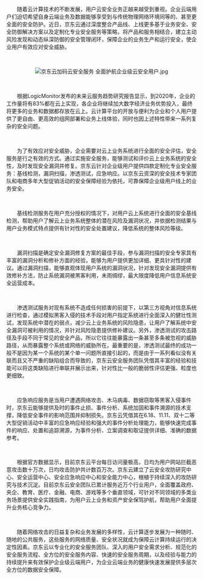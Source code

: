 <p style="text-indent: 2em;">&nbsp;</p>
<p style="text-indent: 2em;">随着云计算技术的不断发展，用户云安全业务正越来越受到重视。企业云端用户们迫切希望自身云端业务及数据能够享受到与传统物理网络环境同等的、甚至更全面的安全防护。近日，京东云通过深度整合产品线、上线更多基于业务安全、安全防御解决方案以及定制化专业安全服务等策略，将产品和服务相结合，建立主动风险发现和动态纵深防御的安全管理闭环，保障企业的业务生产和运行安全，使企业用户有效应对安全威胁。</p>
<p style="text-indent: 2em;"><br/></p>
<p style="text-align: center;"><img title="" alt="京东云加码云安全服务 全面护航企业级云安全用户.jpg" src="//img1.jcloudcs.com/cms/013decf3-4cf3-42d2-a346-cbc2e72487c120190419115328.jpg"/></p>
<p><br/></p>
<p style="text-indent: 2em;">根据LogicMonitor发布的未来云服务趋势研究报告显示，到2020年，企业的工作量将有83%都在云上实现，各企业将继续加大数字经济业务优势投入，最终将更多的业务和数据都存放在云上。云计算平台的开放与便利为企业和个人用户提供了更自由、更高效的组网部署和业务上线体验，同时也因上述特性带来一系列复杂的安全问题。</p>
<p style="text-indent: 2em;"><br/></p>
<p style="text-indent: 2em;">为了有效应对安全威胁，企业需要对云上业务系统进行全面的安全评估，安全服务是行之有效的方式。通过实施安全服务，能够测试和评价云上业务系统的安全性，及时发现安全漏洞并修复。京东云针对企业级用户提供四款定制化专业安全服务：基线检测，漏洞扫描，渗透测试，应急响应。以京东云资深的安全技术专家团队和电商多年大型促销活动的安全保障经验为依托，可靠保障企业级用户线上的业务安全。</p>
<p style="text-indent: 2em;"><br/></p>
<p style="text-indent: 2em;">基线检测服务在用户充分授权的情况下，对用户云上系统进行全面的安全基线检测，帮助用户了解云上业务系统整体的潜在风险及漏洞状况，并依据检测结果与用户业务模式特点提供有针对性的安全处置建议，降低系统的整体风险等级。</p>
<p style="text-indent: 2em;"><br/></p>
<p style="text-indent: 2em;">漏洞扫描是确定安全漏洞修复方案的最佳手段，参与漏洞扫描的安全专家具有丰富的漏洞分析和修补方面的经验，能够为用户提供更加详细、更具针对性的建议。通过漏洞扫描，能够直观体现用户系统的漏洞状况，针对发现安全漏洞提供有效修补方法，防止系统漏洞被黑客利用，未雨绸缪，最大限度降低用户信息系统安全运营成本。</p>
<p style="text-indent: 2em;"><br/></p>
<p style="text-indent: 2em;">渗透测试服务对现有系统不造成任何损害的前提下，以第三方视角对信息系统进行检查，通过模拟黑客入侵的技术手段对用户指定系统进行全面深入的健壮性测试，发现系统中潜在的弱点，减少云上业务系统的风险隐患，让用户了解系统中安全漏洞可被利用的情况，并针对风险隐患提供修补建议。另外，渗透测试的攻击路径及手段不同于常见的安全产品，所以它往往能暴露出一条甚至多条被忽视的威胁路径，从而暴露整个系统或网络的威胁所在。最重要的是，渗透测试最终的成功一般不是因为某一个系统的某个单一问题所直接引起的，而是由于一系列看似没有关联而且又不严重的缺陷组合而导致的，京东云安全服务团队凭借其丰富的经验和技能可以将这类缺陷进行串联并展示出来，针对性比一般的脆弱性评估更强、粒度也更细致。</p>
<p style="text-indent: 2em;"><br/></p>
<p style="text-indent: 2em;">应急响应服务是当用户遭遇网络攻击、木马病毒、数据窃取等黑客入侵事件时，京东云能够提供及时的事件止损、事件分析、系统加固和事件溯源的技术支撑，降低安全事件的影响范围并抑制损失。京东云凭借其在6.18、11.11、双十二等大型促销活动中丰富的应急响应经验和强大的事件分析处理能力，能够快速完成事件的响应、处置和追踪溯源，为事件分析、立案调查和取证提供详细、准确的数据参考。</p>
<p style="text-indent: 2em;"><span style="font-family: 宋体;"><br/></span></p>
<p style="text-indent: 2em;">根据官方数据显示，目前京东云平台每日访问量极高，日均为用户网站拦截恶意攻击数十万次，日均攻击防护共计数百万次。京东云建立了云安全攻防研究中心、安全运营中心、安全应急响应中心和安全能力中心，根植于持续深入的攻防研究与技术沉淀。目前京东云安全团队已累计服务近万个行业用户，全面覆盖政府、央企、教育、医疗、金融、电商、游戏等多个垂直领域，可针对不同领域的多类业务场景提供安全实践指南，为用户云上业务和资产安全保驾护航，帮助用户全面提升业务核心竞争力。</p>
<p style="text-indent: 2em;"><br/></p>
<p style="text-indent: 2em;">随着网络攻击的日益复杂和业务发展的多样性，云计算逐步发展为一种随时、随地的公共服务，这些服务的网络质量、安全状况就成为保障云计算持续运行的决定性因素。京东云以专业化的安全服务团队、深入的用户安全需求分析、规范化的安全服务流程、全方位的安全服务内容、快速的安全服务周期，以及经验与能力的持续提升来有效保护企业级云端用户，为企业云端业务的健康快速发展提供多层次全方位的数据安全保障。</p>
<p><span style="font-family: 宋体;"></span></p>
<p style="text-indent: 2em;"></p>
<p></p>
